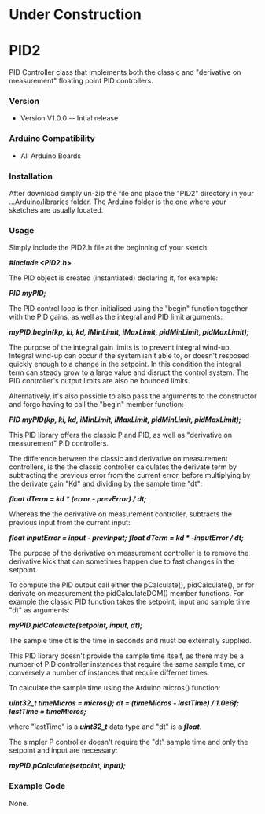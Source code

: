 # Under Construction

# PID2
PID Controller class that implements both the classic and "derivative on measurement" floating point PID controllers.

### __Version__

- Version V1.0.0 -- Intial release

### __Arduino Compatibility__

- All Arduino Boards

### __Installation__

After download simply un-zip the file and place the "PID2" directory in your ...Arduino/libraries folder. The Arduino folder is the one where your sketches are usually located.

### __Usage__

Simply include the PID2.h file at the beginning of your sketch:

**_#include <PID2.h>_**

The PID object is created (instantiated) declaring it, for example:

**_PID myPID;_**

The PID control loop is then initialised using the "begin" function together with the PID gains, as well as the integral and PID limit arguments:

**_myPID.begin(kp, ki, kd, iMinLimit, iMaxLimit, pidMinLimit, pidMaxLimit);_**

The purpose of the integral gain limits is to prevent integral wind-up. Integral wind-up can occur if the system isn't able to, or doesn't resposed quickly enough to a change in the setpoint. In this condition the integral term can steady grow to a large value and disrupt the control system. The PID controller's output limits are also be bounded limits.

Alternatively, it's also possible to also pass the arguments to the constructor and forgo having to call the "begin" member function:

**_PID myPID(kp, ki, kd, iMinLimit, iMaxLimit, pidMinLimit, pidMaxLimit);_**

This PID library offers the classic P and PID, as well as "derivative on measurement" PID controllers.
 
The difference between the classic and derivative on measurement controllers, is the the classic controller calculates the derivate term by subtracting the previous error from the current error, before multiplying by the derivate gain "Kd" and dividing by the sample time "dt":

**_float dTerm = kd * (error - prevError) / dt;_**

Whereas the the derivative on measurement controller, subtracts the previous input from the current input:

**_float inputError = input - prevInput;_**
**_float dTerm = kd * -inputError / dt;_**

The purpose of the derivative on measurement controller is to remove the derivative kick that can sometimes happen due to fast changes in the setpoint.

To compute the PID output call either the pCalculate(), pidCalculate(), or for derivate on measurement the pidCalculateDOM() member functions. For example the classic PID function takes the setpoint, input and sample time "dt" as arguments:

**_myPID.pidCalculate(setpoint, input, dt);_**

The sample time dt is the time in seconds and must be externally supplied. 

This PID library doesn't provide the sample time itself, as there may be a number of PID controller instances that require the same sample time, or conversely a number of instances that require differnet times.

To calculate the sample time using the Arduino micros() function:

**_uint32_t timeMicros = micros();_** 
**_dt = (timeMicros - lastTime) / 1.0e6f;_**
**_lastTime = timeMicros;_**

where "lastTime" is a **_uint32_t_** data type and "dt" is a **_float_**.

The simpler P controller doesn't require the "dt" sample time and only the setpoint and input are necessary:

**_myPID.pCalculate(setpoint, input);_**

### __Example Code__

None.
